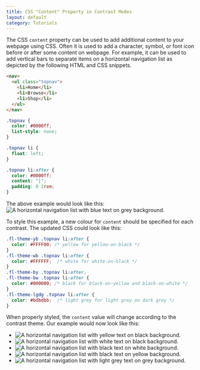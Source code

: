 ```yaml
---
title: CSS "Content" Property in Contrast Modes
layout: default
category: Tutorials
---
```


The CSS `content` property can be used to add additional content to your webpage using CSS. Often it is used to add a
character, symbol, or font icon before or after some content on webpage. For example, it can be used to add vertical
bars to separate items on a horizontal navigation list as depicted by the following HTML and CSS snippets.

```html
<nav>
  <ul class="topnav">
    <li>Home</li>
    <li>Browse</li>
    <li>Shop</li>
  </ul>
</nav>
```

```css
.topnav {
  color: #0000ff;
  list-style: none;
}

.topnav li {
  float: left;
}

.topnav li:after {
  color: #0000ff;
  content: "|";
  padding: 0 2rem;
}
```

The above example would look like this:
![A horizontal navigation list with blue text on grey background.](../images/tutorial-uio-content-default.png)

To style this example, a new colour for `content` should be specified for each contrast. The updated CSS could look like
this:

```css
.fl-theme-yb .topnav li:after {
  color: #FFFF00; /* yellow for yellow-on-black */
}
.fl-theme-wb .topnav li:after {
  color: #FFFFFF;  /* white for white-on-black */
}
.fl-theme-by .topnav li:after,
.fl-theme-bw .topnav li:after {
  color: #000000; /* black for black-on-yellow and black-on-white */
}
.fl-theme-lgdg .topnav li:after {
  color: #bdbdbb;  /* light grey for light grey on dark grey */
}
```

When properly styled, the `content` value will change according to the contrast theme. Our example would now look like
this:

* ![A horizontal navigation list with yellow text on black background.](../images/tutorial-uio-content-yb.png)
* ![A horizontal navigation list with white text on black background.](../images/tutorial-uio-content-wb.png)
* ![A horizontal navigation list with black text on white background.](../images/tutorial-uio-content-bw.png)
* ![A horizontal navigation list with black text on yellow background.](../images/tutorial-uio-content-by.png)
* ![A horizontal navigation list with light grey text on grey background.](../images/tutorial-uio-content-lgdg.png)
